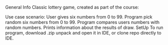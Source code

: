 General Info
Classic lottery game, created as part of the course:

Use case scenario:
User gives six numbers from 0 to 99.
Program pick random six numbers from 0 to 99.
Program compares users numbers with random numbers.
Prints information about the results of draw.
SetUp
To run program, download .zip unpack and open it in IDE, or clone repo directly to IDE.
